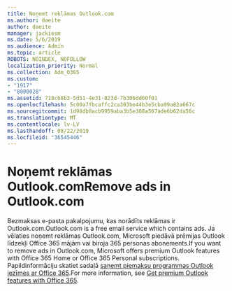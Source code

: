 ```yaml
---
title: Noņemt reklāmas Outlook.com
ms.author: daeite
author: daeite
manager: jackiesm
ms.date: 5/6/2019
ms.audience: Admin
ms.topic: article
ROBOTS: NOINDEX, NOFOLLOW
localization_priority: Normal
ms.collection: Adm_O365
ms.custom:
- "1917"
- "8000028"
ms.assetid: 718cb8b3-5d51-4e31-823d-7b306dd60f01
ms.openlocfilehash: 5c00a7fbcaffc2ca303be44b3e5cba99a82a667c
ms.sourcegitcommit: 1d98db8acb9959aba3b5e308a567ade6b62da56c
ms.translationtype: MT
ms.contentlocale: lv-LV
ms.lasthandoff: 08/22/2019
ms.locfileid: "36545446"
---
```

# <a name="remove-ads-in-outlookcom"></a><span data-ttu-id="701c1-102">Noņemt reklāmas Outlook.com</span><span class="sxs-lookup"><span data-stu-id="701c1-102">Remove ads in Outlook.com</span></span>

<span data-ttu-id="701c1-103">Bezmaksas e-pasta pakalpojumu, kas norādīts reklāmas ir Outlook.com.</span><span class="sxs-lookup"><span data-stu-id="701c1-103">Outlook.com is a free email service which contains ads.</span></span> <span data-ttu-id="701c1-104">Ja vēlaties noņemt reklāmas Outlook.com, Microsoft piedāvā prēmijas Outlook līdzekļi Office 365 mājām vai biroja 365 personas abonements.</span><span class="sxs-lookup"><span data-stu-id="701c1-104">If you want to remove ads in Outlook.com, Microsoft offers premium Outlook features with Office 365 Home or Office 365 Personal subscriptions.</span></span> <span data-ttu-id="701c1-105">Papildinformāciju skatiet sadaļā [saņemt piemaksu programmas Outlook iezīmes ar Office 365](https://go.microsoft.com/fwlink/?linkid=872181).</span><span class="sxs-lookup"><span data-stu-id="701c1-105">For more information, see [Get premium Outlook features with Office 365](https://go.microsoft.com/fwlink/?linkid=872181).</span></span>